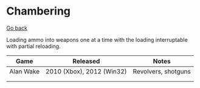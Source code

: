 # Chambering

[Go back](./)

Loading ammo into weapons one at a time with the loading interruptable with partial reloading.

| Game      | Released                  | Notes               |
| --------- | ------------------------- | ------------------- |
| Alan Wake | 2010 (Xbox), 2012 (Win32) | Revolvers, shotguns |
|           |                           |                     |
|           |                           |                     |

